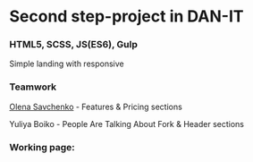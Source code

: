 # Second step-project in DAN-IT

### HTML5, SCSS, JS(ES6), Gulp

Simple landing with responsive

### Teamwork

[Olena Savchenko](https://github.com/OlenaSavchenko) - Features & Pricing sections

Yuliya Boiko - People Are Talking About Fork & Header sections

### Working page:
